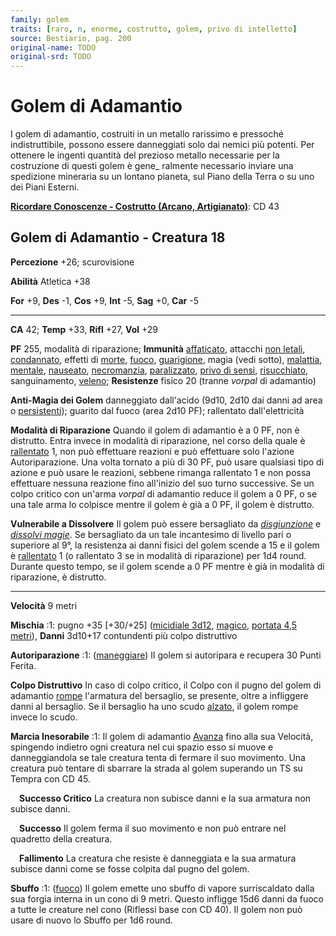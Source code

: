 ```yaml
---
family: golem
traits: [raro, n, enorme, costrutto, golem, privo di intelletto]
source: Bestiario, pag. 200
original-name: TODO
original-srd: TODO
---
```


# Golem di Adamantio

I golem di adamantio, costruiti in un metallo rarissimo e pressoché
indistruttibile, possono essere danneggiati solo dai nemici più potenti. Per
ottenere le ingenti quantità del prezioso metallo necessarie per la costruzione
di questi golem è gene\_ ralmente necessario inviare una spedizione mineraria su
un lontano pianeta, sul Piano della Terra o su uno dei Piani Esterni.

**[Ricordare Conoscenze - Costrutto (Arcano, Artigianato)](/azioni/abilita/ricordare-conoscenze)**:
CD 43

## Golem di Adamantio - Creatura 18

**Percezione** +26; scurovisione

**Abilità** Atletica +38

**For** +9, **Des** -1, **Cos** +9, **Int** -5, **Sag** +0, **Car** -5

---

**CA** 42; **Temp** +33, **Rifl** +27, **Vol** +29

**PF** 255, modalità di riparazione; **Immunità**
[affaticato](/condizioni/affaticato), attacchi [non letali](/tratti/non-letale),
[condannato](/condizioni/condannato), effetti di [morte](/tratti/morte),
[fuoco](/tratti/fuoco), [guarigione](/tratti/guarigione), magia (vedi sotto),
[malattia](/tratti/malattia), [mentale](/tratti/mentale),
[nauseato](/condizioni/nauseato), [necromanzia](/tratti/necromanzia),
[paralizzato](/condizioni/paralizzato),
[privo di sensi](/condizioni/privo-di-sensi),
[risucchiato](/condizioni/risucchiato), sanguinamento, [veleno](/tratti/veleno);
**Resistenze** fisico 20 (tranne _vorpal_ di adamantio)

**Anti-Magia dei Golem** danneggiato dall'acido (9d10, 2d10 dai danni ad area o
[persistenti](/condizioni/danno-persistente)); guarito dal fuoco (area 2d10 PF);
rallentato dall'elettricità

**Modalità di Riparazione** Quando il golem di adamantio è a 0 PF, non è
distrutto. Entra invece in modalità di riparazione, nel corso della quale è
[rallentato](/condizioni/rallentato) 1, non può effettuare reazioni e può
effettuare solo l'azione Autoriparazione. Una volta tornato a più di 30 PF, può
usare qualsiasi tipo di azione e può usare le reazioni, sebbene rimanga
rallentato 1 e non possa effettuare nessuna reazione fino all'inizio del suo
turno successive. Se un colpo critico con un'arma _vorpal_ di adamantio reduce
il golem a 0 PF, o se una tale arma lo colpisce mentre il golem è già a 0 PF, il
golem è distrutto.

**Vulnerabile a Dissolvere** Il golem può essere bersagliato da
_[disgiunzione](/incantesimi/disgiunzione)_ e
_[dissolvi magie](/incantesimi/dissolvi-magie)_. Se bersagliato da un tale
incantesimo di livello pari o superiore al 9°, la resistenza ai danni fisici del
golem scende a 15 e il golem è [rallentato](/condizioni/rallentato) 1 (o
rallentato 3 se in modalità di riparazione) per 1d4 round. Durante questo tempo,
se il golem scende a 0 PF mentre è già in modalità di riparazione, è distrutto.

---

**Velocità** 9 metri

**Mischia** :1: pugno +35 \[+30/+25] ([micidiale 3d12](/tratti/micidiale),
[magico](/tratti/magico), [portata 4,5 metri](/tratti/portata)), **Danni**
3d10+17 contundenti più colpo distruttivo

**Autoriparazione** :1: ([maneggiare](/tratti/maneggiare)) Il golem si
autoripara e recupera 30 Punti Ferita.

**Colpo Distruttivo** In caso di colpo critico, il Colpo con il pugno del golem
di adamantio [rompe](/condizioni/rotto) l'armatura del bersaglio, se presente,
oltre a infliggere danni al bersaglio. Se il bersaglio ha uno scudo
[alzato](/azioni/base/alzare-lo-scudo), il golem rompe invece lo scudo.

**Marcia Inesorabile** :1: Il golem di adamantio [Avanza](/azioni/base/avanzare)
fino alla sua Velocità, spingendo indietro ogni creatura nel cui spazio esso si
muove e danneggiandola se tale creatura tenta di fermare il suo movimento. Una
creatura può tentare di sbarrare la strada al golem superando un TS su Tempra
con CD 45.

&emsp;**Successo Critico** La creatura non subisce danni e la sua armatura non
subisce danni.

&emsp;**Successo** Il golem ferma il suo movimento e non può entrare nel
quadretto della creatura.

&emsp;**Fallimento** La creatura che resiste è danneggiata e la sua armatura
subisce danni come se fosse colpita dal pugno del golem.

**Sbuffo** :1: ([fuoco](/tratti/fuoco)) Il golem emette uno sbuffo di vapore
surriscaldato dalla sua forgia interna in un cono di 9 metri. Questo infligge
15d6 danni da fuoco a tutte le creature nel cono (Riflessi base con CD 40). Il
golem non può usare di nuovo lo Sbuffo per 1d6 round.

